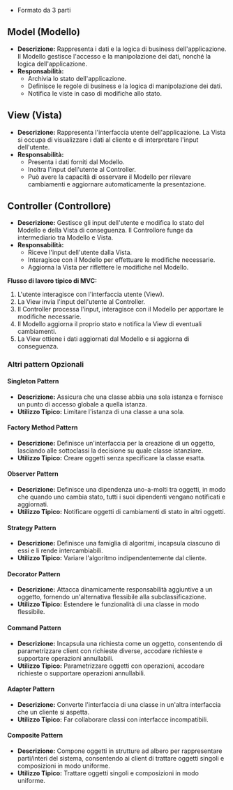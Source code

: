 - Formato da 3 parti
## Model (Modello)
- **Descrizione:** Rappresenta i dati e la logica di business dell'applicazione. Il Modello gestisce l'accesso e la manipolazione dei dati, nonché la logica dell'applicazione.
- **Responsabilità:**
  - Archivia lo stato dell'applicazione.
  - Definisce le regole di business e la logica di manipolazione dei dati.
  - Notifica le viste in caso di modifiche allo stato.

## View (Vista)
- **Descrizione:** Rappresenta l'interfaccia utente dell'applicazione. La Vista si occupa di visualizzare i dati al cliente e di interpretare l'input dell'utente.
- **Responsabilità:**
  - Presenta i dati forniti dal Modello.
  - Inoltra l'input dell'utente al Controller.
  - Può avere la capacità di osservare il Modello per rilevare cambiamenti e aggiornare automaticamente la presentazione.

## Controller (Controllore)
- **Descrizione:** Gestisce gli input dell'utente e modifica lo stato del Modello e della Vista di conseguenza. Il Controllore funge da intermediario tra Modello e Vista.
- **Responsabilità:**
  - Riceve l'input dell'utente dalla Vista.
  - Interagisce con il Modello per effettuare le modifiche necessarie.
  - Aggiorna la Vista per riflettere le modifiche nel Modello.

**Flusso di lavoro tipico di MVC:**
1. L'utente interagisce con l'interfaccia utente (View).
2. La View invia l'input dell'utente al Controller.
3. Il Controller processa l'input, interagisce con il Modello per apportare le modifiche necessarie.
4. Il Modello aggiorna il proprio stato e notifica la View di eventuali cambiamenti.
5. La View ottiene i dati aggiornati dal Modello e si aggiorna di conseguenza.
### Altri pattern Opzionali
#### Singleton Pattern
- **Descrizione:** Assicura che una classe abbia una sola istanza e fornisce un punto di accesso globale a quella istanza.
- **Utilizzo Tipico:** Limitare l'istanza di una classe a una sola.

#### Factory Method Pattern
- **Descrizione:** Definisce un'interfaccia per la creazione di un oggetto, lasciando alle sottoclassi la decisione su quale classe istanziare.
- **Utilizzo Tipico:** Creare oggetti senza specificare la classe esatta.

#### Observer Pattern
- **Descrizione:** Definisce una dipendenza uno-a-molti tra oggetti, in modo che quando uno cambia stato, tutti i suoi dipendenti vengano notificati e aggiornati.
- **Utilizzo Tipico:** Notificare oggetti di cambiamenti di stato in altri oggetti.

#### Strategy Pattern
- **Descrizione:** Definisce una famiglia di algoritmi, incapsula ciascuno di essi e li rende intercambiabili.
- **Utilizzo Tipico:** Variare l'algoritmo indipendentemente dal cliente.

#### Decorator Pattern
- **Descrizione:** Attacca dinamicamente responsabilità aggiuntive a un oggetto, fornendo un'alternativa flessibile alla subclassificazione.
- **Utilizzo Tipico:** Estendere le funzionalità di una classe in modo flessibile.

#### Command Pattern
- **Descrizione:** Incapsula una richiesta come un oggetto, consentendo di parametrizzare client con richieste diverse, accodare richieste e supportare operazioni annullabili.
- **Utilizzo Tipico:** Parametrizzare oggetti con operazioni, accodare richieste o supportare operazioni annullabili.

#### Adapter Pattern
- **Descrizione:** Converte l'interfaccia di una classe in un'altra interfaccia che un cliente si aspetta.
- **Utilizzo Tipico:** Far collaborare classi con interfacce incompatibili.

#### Composite Pattern
- **Descrizione:** Compone oggetti in strutture ad albero per rappresentare parti/interi del sistema, consentendo ai client di trattare oggetti singoli e composizioni in modo uniforme.
- **Utilizzo Tipico:** Trattare oggetti singoli e composizioni in modo uniforme.
